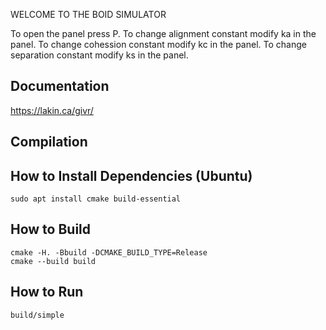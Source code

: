 WELCOME TO THE BOID SIMULATOR

To open the panel press P.
To change alignment constant modify ka in the panel.
To change cohession constant modify kc in the panel.
To change separation constant modify ks in the panel.

Documentation
-------------

https://lakin.ca/givr/

Compilation
-----------

## How to Install Dependencies (Ubuntu)

    sudo apt install cmake build-essential

## How to Build

    cmake -H. -Bbuild -DCMAKE_BUILD_TYPE=Release
    cmake --build build

## How to Run

    build/simple
